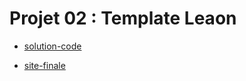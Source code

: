 # Projet 02 : Template Leaon

- [solution-code](https://elzero.org/html-css-practice-template-one/)

- [site-finale](https://mohameml.github.io/template-one/)
